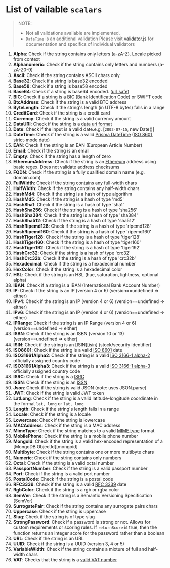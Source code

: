 # List of vailable `scalars`

> NOTE:
>
> - Not all validations available are implemented.
> - `DateTime` is an additional validation Please visit
  > [validator.js](https://github.com/validatorjs/validator.js#validators) for
  > documentation and specifics of individual validators

1. **Alpha**: Check if the string contains only letters (a-zA-Z). Locale picked
   from context
2. **Alphanumeric**: Check if the string contains only letters and numbers
   (a-zA-Z0-9)
3. **Ascii**: Check if the string contains ASCII chars only
4. **Base32**: Check if a string is base32 encoded
5. **Base58**: Check if a string is base58 encoded
6. **Base64**: Check if a string is base64 encoded.
   ([url safe](https://base64.guru/standards/base64url))
7. **BIC**: Check if a string is a BIC (Bank Identification Code) or SWIFT code
8. **BtcAddress**: Check if the string is a valid BTC address
9. **ByteLength**: Check if the string\'s length (in UTF-8 bytes) falls in a
   range
10. **CreditCard**: Check if the string is a credit card
11. **Currency**: Check if the string is a valid currency amount
12. **DataURI**: Check if the string is a
    [data uri format](https://developer.mozilla.org/en-US/docs/Web/HTTP/data_URIs)
13. **Date**: Check if the input is a valid date.e.g. [`2002-07-15`, new Date()]
14. **DateTime**: Check if the string is a valid
    [Prisma DateTime](https://www.prisma.io/docs/reference/api-reference/prisma-schema-reference#default-value-for-a-datetime)
    ([ISO 8601](https://en.wikipedia.org/wiki/ISO_8601), strict-mode date)
15. **EAN**: Check if the string is an EAN (European Article Number)
16. **Email**: Check if the string is an email
17. **Empty**: Check if the string has a length of zero
18. **EthereumAddress**: Check if the string is an
    [Ethereum](https://ethereum.org/) address using basic regex. Does not
    validate address checksums
19. **FQDN**: Check if the string is a fully qualified domain name (e.g.
    domain.com)
20. **FullWidth**: Check if the string contains any full-width chars
21. **HalfWidth**: Check if the string contains any half-width chars
22. **HashMd4**: Check if the string is a hash of type algorithm
23. **HashMd5**: Check if the string is a hash of type 'md5'
24. **HashSha1**: Check if the string is a hash of type 'sha1'
25. **HashSha256**: Check if the string is a hash of type 'sha256'
26. **HashSha384**: Check if the string is a hash of type 'sha384'
27. **HashSha512**: Check if the string is a hash of type 'sha512'
28. **HashRipemd128**: Check if the string is a hash of type 'ripemd128'
29. **HashRipemd160**: Check if the string is a hash of type 'ripemd160'
30. **HashTiger128**: Check if the string is a hash of type 'tiger128'
31. **HashTiger160**: Check if the string is a hash of type 'tiger160'
32. **HashTiger192**: Check if the string is a hash of type 'tiger192'
33. **HashCrc32**: Check if the string is a hash of type 'crc32'
34. **HashCrc32b**: Check if the string is a hash of type 'crc32b'
35. **Hexadecimal**: Check if the string is a hexadecimal number
36. **HexColor**: Check if the string is a hexadecimal color
37. **HSL**: Check if the string is an HSL (hue, saturation, lightness, optional
    alpha)
38. **IBAN**: Check if a string is a IBAN (International Bank Account Number)
39. **IP**: Check if the string is an IP (version 4 or 6) (version==undefined =>
    either)
40. **IPv4**: Check if the string is an IP (version 4 or 6) (version==undefined
    => either)
41. **IPv6**: Check if the string is an IP (version 4 or 6) (version==undefined
    => either)
42. **IPRange**: Check if the string is an IP Range (version 4 or 6)
    (version==undefined => either)
43. **ISBN**: Check if the string is an ISBN (version 10 or 13)
    (version==undefined => either)
44. **ISIN**: Check if the string is an [ISIN][isin] (stock/security identifier)
45. **ISO8601**: Check if the string is a valid
    [ISO 8601](https://en.wikipedia.org/wiki/ISO_8601) date
46. **ISO31661Alpha2**: Check if the string is a valid
    [ISO 3166-1 alpha-2](https://en.wikipedia.org/wiki/ISO_3166-1_alpha-2)
    officially assigned country code
47. **ISO31661Alpha3**: Check if the string is a valid
    [ISO 3166-1 alpha-3](https://en.wikipedia.org/wiki/ISO_3166-1_alpha-3)
    officially assigned country code
48. **ISRC**: Check if the string is a
    [ISRC](https://en.wikipedia.org/wiki/International_Standard_Recording_Code)
49. **ISSN**: Check if the string is an
    [ISSN](https://en.wikipedia.org/wiki/International_Standard_Serial_Number)
50. **Json**: Check if the string is valid JSON (note: uses JSON.parse)
51. **JWT**: Check if the string is valid JWT token
52. **LatLong**: Check if the string is a valid latitude-longitude coordinate in
    the format `lat, long` or `lat, long`
53. **Length**: Check if the string's length falls in a range
54. **Locale**: Check if the string is a locale
55. **Lowercase**: Check if the string is lowercase
56. **MACAddress**: Check if the string is a MAC address
57. **MimeType**: Check if the string matches to a valid
    [MIME type](https://en.wikipedia.org/wiki/Media_type) format
58. **MobilePhone**: Check if the string is a mobile phone number
59. **MongoId**: Check if the string is a valid hex-encoded representation of a
    [MongoDB ObjectId][mongoid]
60. **Multibyte**: Check if the string contains one or more multibyte chars
61. **Numeric**: Check if the string contains only numbers
62. **Octal**: Check if the string is a valid octal number
63. **PassportNumber**: Check if the string is a valid passport number
64. **Port**: Check if the string is a valid port number
65. **PostalCode**: Check if the string is a postal code
66. **RFC3339**: Check if the string is a valid
    [RFC 3339](https://tools.ietf.org/html/rfc3339) date
67. **RgbColor**: Check if the string is a rgb or rgba color
68. **SemVer**: Check if the string is a Semantic Versioning Specification
    (SemVer)
69. **SurrogatePair**: Check if the string contains any surrogate pairs chars
70. **Uppercase**: Check if the string is uppercase
71. **Slug**: Check if the string is of type slug
72. **StrongPassword**: Check if a password is strong or not. Allows for custom
    requirements or scoring rules. If `returnScore` is true, then the function
    returns an integer score for the password rather than a boolean
73. **URL**: Check if the string is an URL
74. **UUID**: Check if the string is a UUID (version 3, 4 or 5)
75. **VariableWidth**: Check if the string contains a mixture of full and
    half-width chars
76. **VAT**: Checks that the string is a
    [valid VAT number](https://en.wikipedia.org/wiki/VAT_identification_number)
